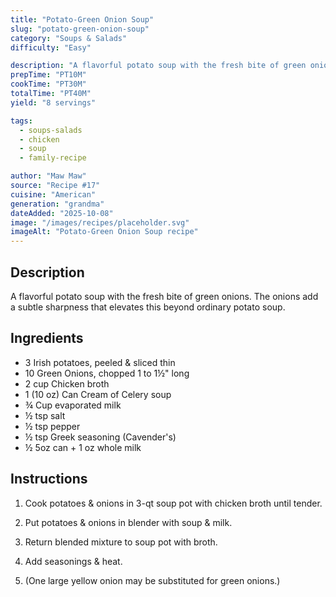```yaml
---
title: "Potato-Green Onion Soup"
slug: "potato-green-onion-soup"
category: "Soups & Salads"
difficulty: "Easy"

description: "A flavorful potato soup with the fresh bite of green onions. The onions add a subtle sharpness that elevates this beyond ordinary potato soup."
prepTime: "PT10M"
cookTime: "PT30M"
totalTime: "PT40M"
yield: "8 servings"

tags:
  - soups-salads
  - chicken
  - soup
  - family-recipe

author: "Maw Maw"
source: "Recipe #17"
cuisine: "American"
generation: "grandma"
dateAdded: "2025-10-08"
image: "/images/recipes/placeholder.svg"
imageAlt: "Potato-Green Onion Soup recipe"
---
```


## Description

A flavorful potato soup with the fresh bite of green onions. The onions add a subtle sharpness that elevates this beyond ordinary potato soup.

## Ingredients

- 3 Irish potatoes, peeled & sliced thin
- 10 Green Onions, chopped 1 to 1½" long
- 2 cup Chicken broth
- 1 (10 oz) Can Cream of Celery soup
- ¾ Cup evaporated milk
- ½ tsp salt
- ½ tsp pepper
- ½ tsp Greek seasoning (Cavender's)
- ½ 5oz can + 1 oz whole milk

## Instructions

1. Cook potatoes & onions in 3-qt soup pot with chicken broth until tender.

2. Put potatoes & onions in blender with soup & milk.

3. Return blended mixture to soup pot with broth.

4. Add seasonings & heat.

5. (One large yellow onion may be substituted for green onions.)